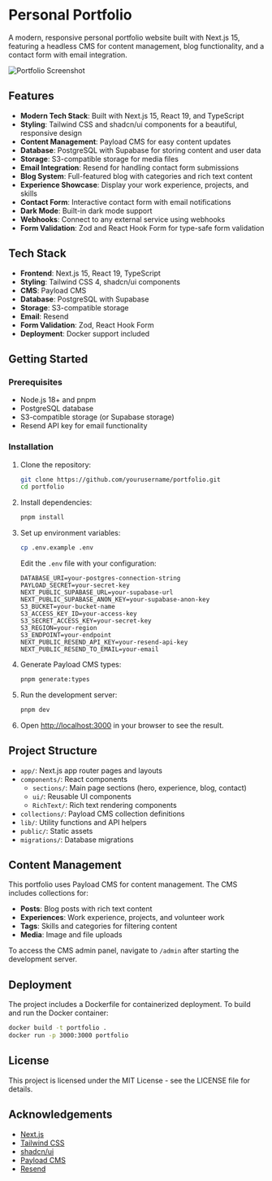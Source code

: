 # Personal Portfolio

A modern, responsive personal portfolio website built with Next.js 15, featuring a headless CMS for content management, blog functionality, and a contact form with email integration.

![Portfolio Screenshot](public/portfolio-screenshot.png)

## Features

- **Modern Tech Stack**: Built with Next.js 15, React 19, and TypeScript
- **Styling**: Tailwind CSS and shadcn/ui components for a beautiful, responsive design
- **Content Management**: Payload CMS for easy content updates
- **Database**: PostgreSQL with Supabase for storing content and user data
- **Storage**: S3-compatible storage for media files
- **Email Integration**: Resend for handling contact form submissions
- **Blog System**: Full-featured blog with categories and rich text content
- **Experience Showcase**: Display your work experience, projects, and skills
- **Contact Form**: Interactive contact form with email notifications
- **Dark Mode**: Built-in dark mode support
- **Webhooks**: Connect to any external service using webhooks
- **Form Validation**: Zod and React Hook Form for type-safe form validation

## Tech Stack

- **Frontend**: Next.js 15, React 19, TypeScript
- **Styling**: Tailwind CSS 4, shadcn/ui components
- **CMS**: Payload CMS
- **Database**: PostgreSQL with Supabase
- **Storage**: S3-compatible storage
- **Email**: Resend
- **Form Validation**: Zod, React Hook Form
- **Deployment**: Docker support included

## Getting Started

### Prerequisites

- Node.js 18+ and pnpm
- PostgreSQL database
- S3-compatible storage (or Supabase storage)
- Resend API key for email functionality

### Installation

1. Clone the repository:
   ```bash
   git clone https://github.com/yourusername/portfolio.git
   cd portfolio
   ```

2. Install dependencies:
   ```bash
   pnpm install
   ```

3. Set up environment variables:
   ```bash
   cp .env.example .env
   ```
   Edit the `.env` file with your configuration:
   ```
   DATABASE_URI=your-postgres-connection-string
   PAYLOAD_SECRET=your-secret-key
   NEXT_PUBLIC_SUPABASE_URL=your-supabase-url
   NEXT_PUBLIC_SUPABASE_ANON_KEY=your-supabase-anon-key
   S3_BUCKET=your-bucket-name
   S3_ACCESS_KEY_ID=your-access-key
   S3_SECRET_ACCESS_KEY=your-secret-key
   S3_REGION=your-region
   S3_ENDPOINT=your-endpoint
   NEXT_PUBLIC_RESEND_API_KEY=your-resend-api-key
   NEXT_PUBLIC_RESEND_TO_EMAIL=your-email
   ```

4. Generate Payload CMS types:
   ```bash
   pnpm generate:types
   ```

5. Run the development server:
   ```bash
   pnpm dev
   ```

6. Open [http://localhost:3000](http://localhost:3000) in your browser to see the result.

## Project Structure

- `app/`: Next.js app router pages and layouts
- `components/`: React components
  - `sections/`: Main page sections (hero, experience, blog, contact)
  - `ui/`: Reusable UI components
  - `RichText/`: Rich text rendering components
- `collections/`: Payload CMS collection definitions
- `lib/`: Utility functions and API helpers
- `public/`: Static assets
- `migrations/`: Database migrations

## Content Management

This portfolio uses Payload CMS for content management. The CMS includes collections for:

- **Posts**: Blog posts with rich text content
- **Experiences**: Work experience, projects, and volunteer work
- **Tags**: Skills and categories for filtering content
- **Media**: Image and file uploads

To access the CMS admin panel, navigate to `/admin` after starting the development server.

## Deployment

The project includes a Dockerfile for containerized deployment. To build and run the Docker container:

```bash
docker build -t portfolio .
docker run -p 3000:3000 portfolio
```

## License

This project is licensed under the MIT License - see the LICENSE file for details.

## Acknowledgements

- [Next.js](https://nextjs.org/)
- [Tailwind CSS](https://tailwindcss.com/)
- [shadcn/ui](https://ui.shadcn.com/)
- [Payload CMS](https://payloadcms.com/)
- [Resend](https://resend.com/)

